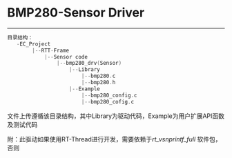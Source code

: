 # BMP280-Sensor Driver

---

```c
目录结构：
   -EC_Project
    	|--RTT-Frame
    		|--Sensor code
    			|--bmp280_drv(Sensor)
    				|--Library
        				|--bmp280.c
        				|--bmp280.h
    				|--Example
        				|--bmp280_config.c
        				|--bmp280_cofig.c
```

文件上传遵循该目录结构，其中Library为驱动代码，Example为用户扩展API函数及测试代码

附：此驱动如果使用RT-Thread进行开发，需要依赖于*rt_vsnprintf_full* 软件包，否则

